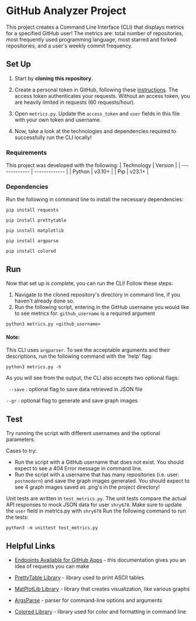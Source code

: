 # GitHub Analyzer Project

This project creates a Command Line Interface (CLI) that displays metrics for a specified GitHub user! The metrics are: total number of repositories, most frequently used programming language, most starred and forked repositories, and a user's weekly commit frequency.


## Set Up 
1. Start by **cloning this repository**. 

2. Create a personal token in GitHub, following these [instructions](https://docs.github.com/en/authentication/keeping-your-account-and-data-secure/creating-a-personal-access-token). The access token authenticates your requests. Without an access token, you are heavily limited in requests (60 requests/hour). 

3. Open `metrics.py`. Update the `access_token` and `user` fields in this file with your own token and username.

4. Now, take a look at the technologies and dependencies required to successfully run the CLI locally!

### Requirements 
This project was developed with the following: 
| Technology | Version |
| ------------- | ------------- |
| Python | v3.10+  |
| Pip  | v23.1+  |


### Dependencies 
Run the following in command line to install the necessary dependencies:


```
pip install requests  
```
```
pip install prettytable
```
```
pip install matplotlib
```
```
pip install argparse
```
```
pip install colored
```


## Run 
Now that set up is complete, you can run the CLI! Follow these steps: 
1. Navigate to the cloned repository's directory in command line, if you haven't already done so.
2. Run the following script, entering in the GitHub username you would like to see metrics for. `github_username` is a required argument

```
python3 metrics.py <github_username>
```

#### Note: 
This CLI uses `argparser`. To see the acceptable arguments and their descriptions, run the following command with the 'help' flag: 
```
python3 metrics.py -h
```
As you will see from the output, the CLI also accepts two optional flags: 

` --save` : optional flag to save data retrieved in JSON file

`--gr` : optional flag to generate and save graph images




## Test
Try running the script with different usernames and the optional parameters. 

Cases to try: 
-  Run the script with a GitHub username that does not exist. You should expect to see a 404 Error message in command line.
-  Run the script with a username that has many repositories (i.e. user: `postmodern`) and save the graph images generated. You should expect to see 4 graph images saved as .png's in the project directory!  


Unit tests are written in `test_metrics.py`. The unit tests compare the actual API responses to mock JSON data for user `shry678`.
Make sure to update the `user` field in metrics.py with `shry678`
Run the following command to run the tests: 
```
python3 -m unittest test_metrics.py
```


## Helpful Links
- [Endpoints Available for GitHub Apps](https://docs.github.com/en/rest/overview/endpoints-available-for-github-apps?apiVersion=2022-11-28) - this documentation gives you an idea of requests you can make

- [PrettyTable Library](https://pypi.org/project/prettytable/) - library used to print ASCII tables

- [MatPlotLib Library](https://pypi.org/project/matplotlib/) - library that creates visualization, like various graphs

- [ArgsParse](https://docs.python.org/3/library/argparse.html) - parser for command-line options and arguments

- [Colored Library](https://pypi.org/project/colored/) - library used for color and formatting in command line



